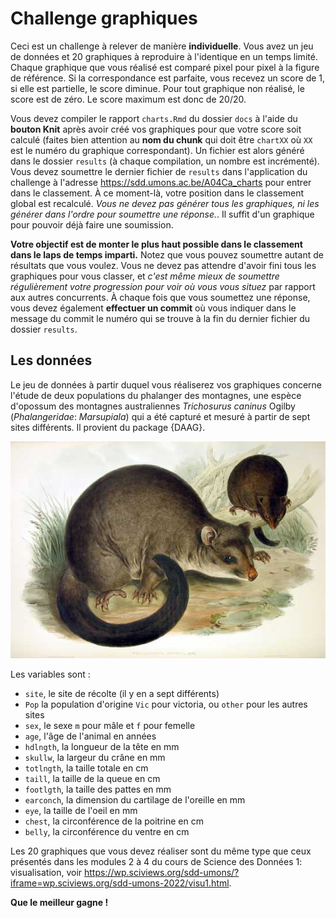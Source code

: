 # Challenge graphiques

Ceci est un challenge à relever de manière **individuelle**. Vous avez un jeu de données et 20 graphiques à reproduire à l'identique en un temps limité. Chaque graphique que vous réalisé est comparé pixel pour pixel à la figure de référence. Si la correspondance est parfaite, vous recevez un score de 1, si elle est partielle, le score diminue. Pour tout graphique non réalisé, le score est de zéro. Le score maximum est donc de 20/20.

Vous devez compiler le rapport `charts.Rmd` du dossier `docs` à l'aide du **bouton Knit** après avoir créé vos graphiques pour que votre score soit calculé (faites bien attention au **nom du chunk** qui doit être `chartXX` où `XX` est le numéro du graphique correspondant). Un fichier est alors généré dans le dossier `results` (à chaque compilation, un nombre est incrémenté). Vous devez soumettre le dernier fichier de `results` dans l'application du challenge à l'adresse <https://sdd.umons.ac.be/A04Ca_charts> pour entrer dans le classement. À ce moment-là, votre position dans le classement global est recalculé. *Vous ne devez pas générer tous les graphiques, ni les générer dans l'ordre pour soumettre une réponse.*. Il suffit d'un graphique pour pouvoir déjà faire une soumission.

**Votre objectif est de monter le plus haut possible dans le classement dans le laps de temps imparti.** Notez que vous pouvez soumettre autant de résultats que vous voulez. Vous ne devez pas attendre d'avoir fini tous les graphiques pour vous classer, et *c'est même mieux de soumettre régulièrement votre progression pour voir où vous vous situez* par rapport aux autres concurrents. À chaque fois que vous soumettez une réponse, vous devez également **effectuer un commit** où vous indiquer dans le message du commit le numéro qui se trouve à la fin du dernier fichier du dossier `results`.

## Les données

Le jeu de données à partir duquel vous réaliserez vos graphiques concerne l'étude de deux populations du phalanger des montagnes, une espèce d'opossum des montagnes australiennes *Trichosurus caninus* Ogilby (*Phalangeridae*: *Marsupiala*) qui a été capturé et mesuré à partir de sept sites différents. Il provient du package {DAAG}.

![L'opossum *Trichosurus caninus* (Wikimedia commons).](docs/figures/Trichosurus_caninus.jpg)

Les variables sont :

-   `site`, le site de récolte (il y en a sept différents)
-   `Pop` la population d'origine `Vic` pour victoria, ou `other` pour les autres sites
-   `sex`, le sexe `m` pour mâle et `f` pour femelle
-   `age`, l'âge de l'animal en années
-   `hdlngth`, la longueur de la tête en mm
-   `skullw`, la largeur du crâne en mm
-   `totlngth`, la taille totale en cm
-   `taill`, la taille de la queue en cm
-   `footlgth`, la taille des pattes en mm
-   `earconch`, la dimension du cartilage de l'oreille en mm
-   `eye`, la taille de l'oeil en mm
-   `chest`, la circonférence de la poitrine en cm
-   `belly`, la circonférence du ventre en cm

Les 20 graphiques que vous devez réaliser sont du même type que ceux présentés dans les modules 2 à 4 du cours de Science des Données 1: visualisation, voir <https://wp.sciviews.org/sdd-umons/?iframe=wp.sciviews.org/sdd-umons-2022/visu1.html>.

**Que le meilleur gagne !**
